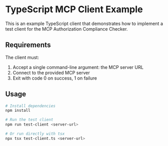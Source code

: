 # TypeScript MCP Client Example

This is an example TypeScript client that demonstrates how to implement a test client for the MCP Authorization Compliance Checker.

## Requirements

The client must:
1. Accept a single command-line argument: the MCP server URL
2. Connect to the provided MCP server
3. Exit with code 0 on success, 1 on failure

## Usage

```bash
# Install dependencies
npm install

# Run the test client
npm run test-client <server-url>

# Or run directly with tsx
npx tsx test-client.ts <server-url>
```
